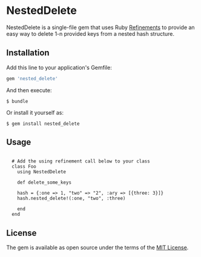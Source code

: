 # NestedDelete

NestedDelete is a single-file gem that uses Ruby [Refinements](https://docs.ruby-lang.org/en/2.4.0/syntax/refinements_rdoc.html) to provide
an easy way to delete 1-n provided keys from a nested hash structure.

## Installation

Add this line to your application's Gemfile:

```ruby
gem 'nested_delete'
```

And then execute:

    $ bundle

Or install it yourself as:

    $ gem install nested_delete

## Usage

```
  
  # Add the using refinement call below to your class
  class Foo
    using NestedDelete

    def delete_some_keys

  	hash = {:one => 1, "two" => "2", :ary => [{three: 3}]}
  	hash.nested_delete!(:one, "two", :three)

    end
  end

```

## License

The gem is available as open source under the terms of the [MIT License](https://opensource.org/licenses/MIT).
